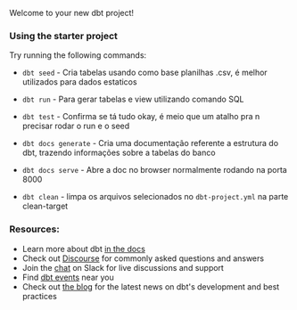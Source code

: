 Welcome to your new dbt project!

### Using the starter project

Try running the following commands:

- `dbt seed` - Cria tabelas usando como base planilhas .csv, é melhor utilizados para dados estaticos

- `dbt run` - Para gerar tabelas e view utilizando comando SQL

- `dbt test` - Confirma se tá tudo okay, é meio que um atalho pra n precisar rodar o run e o seed

- `dbt docs generate` - Cria uma documentação referente a estrutura do dbt, trazendo informações sobre a tabelas do banco

- `dbt docs serve` - Abre a doc no browser normalmente rodando na porta 8000

- `dbt clean` - limpa os arquivos selecionados no `dbt-project.yml` na parte clean-target


### Resources:
- Learn more about dbt [in the docs](https://docs.getdbt.com/docs/introduction)
- Check out [Discourse](https://discourse.getdbt.com/) for commonly asked questions and answers
- Join the [chat](https://community.getdbt.com/) on Slack for live discussions and support
- Find [dbt events](https://events.getdbt.com) near you
- Check out [the blog](https://blog.getdbt.com/) for the latest news on dbt's development and best practices

